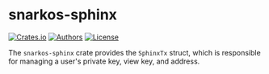 # snarkos-sphinx

[![Crates.io](https://img.shields.io/crates/v/snarkos-sphinx.svg?color=neon)](https://crates.io/crates/snarkos-sphinx)
[![Authors](https://img.shields.io/badge/authors-Aleo-orange.svg)](https://aleo.org)
[![License](https://img.shields.io/badge/License-Apache%202.0-blue.svg)](./LICENSE.md)

The `snarkos-sphinx` crate provides the `SphinxTx` struct, which is responsible for managing a user's private key, view key, and address.
